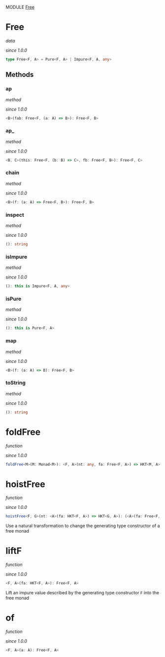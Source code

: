 MODULE [Free](https://github.com/gcanti/fp-ts/blob/master/src/Free.ts)

# Free

_data_

_since 1.0.0_

```ts
type Free<F, A> = Pure<F, A> | Impure<F, A, any>
```

## Methods

### ap

_method_

_since 1.0.0_

```ts
<B>(fab: Free<F, (a: A) => B>): Free<F, B>
```

### ap\_

_method_

_since 1.0.0_

```ts
<B, C>(this: Free<F, (b: B) => C>, fb: Free<F, B>): Free<F, C>
```

### chain

_method_

_since 1.0.0_

```ts
<B>(f: (a: A) => Free<F, B>): Free<F, B>
```

### inspect

_method_

_since 1.0.0_

```ts
(): string
```

### isImpure

_method_

_since 1.0.0_

```ts
(): this is Impure<F, A, any>
```

### isPure

_method_

_since 1.0.0_

```ts
(): this is Pure<F, A>
```

### map

_method_

_since 1.0.0_

```ts
<B>(f: (a: A) => B): Free<F, B>
```

### toString

_method_

_since 1.0.0_

```ts
(): string
```

# foldFree

_function_

_since 1.0.0_

```ts
foldFree<M>(M: Monad<M>): <F, A>(nt: any, fa: Free<F, A>) => HKT<M, A>
```

# hoistFree

_function_

_since 1.0.0_

```ts
hoistFree<F, G>(nt: <A>(fa: HKT<F, A>) => HKT<G, A>): (<A>(fa: Free<F, A>) => Free<G, A>)
```

Use a natural transformation to change the generating type constructor of a free monad

# liftF

_function_

_since 1.0.0_

```ts
<F, A>(fa: HKT<F, A>): Free<F, A>
```

Lift an impure value described by the generating type constructor `F` into the free monad

# of

_function_

_since 1.0.0_

```ts
<F, A>(a: A): Free<F, A>
```
